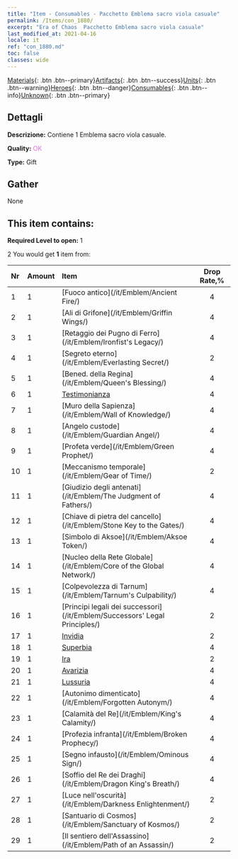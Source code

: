 ```yaml
---
title: "Item - Consumables - Pacchetto Emblema sacro viola casuale"
permalink: /Items/con_1880/
excerpt: "Era of Chaos  Pacchetto Emblema sacro viola casuale"
last_modified_at: 2021-04-16
locale: it
ref: "con_1880.md"
toc: false
classes: wide
---
```

 [Materials](/it/Items/){: .btn .btn--primary}[Artifacts](/it/Items/Artifacts/){: .btn .btn--success}[Units](/it/Items/Units/){: .btn .btn--warning}[Heroes](/it/Items/Heroes/){: .btn .btn--danger}[Consumables](/it/Items/Consumables/){: .btn .btn--info}[Unknown](/it/Items/Unknown/){: .btn .btn--primary}

## Dettagli
 **Descrizione:** Contiene 1 Emblema sacro viola casuale.

 **Quality:** <span style="color: #DA70D6">OK</span>

 **Type:** Gift

## Gather

  None

## This item contains:

 **Required Level to open:** 1

 2 You would get **1** item  from:

  | Nr | Amount |     Item    | Drop Rate,% |
  |:---|:-------|:------------|:---------:|
  | 1 | 1 | [Fuoco antico](/it/Emblem/Ancient Fire/) | 4 | 
  | 2 | 1 | [Ali di Grifone](/it/Emblem/Griffin Wings/) | 4 | 
  | 3 | 1 | [Retaggio dei Pugno di Ferro](/it/Emblem/Ironfist's Legacy/) | 4 | 
  | 4 | 1 | [Segreto eterno](/it/Emblem/Everlasting Secret/) | 2 | 
  | 5 | 1 | [Bened. della Regina](/it/Emblem/Queen's Blessing/) | 4 | 
  | 6 | 1 | [Testimonianza](/it/Emblem/Witness/) | 4 | 
  | 7 | 1 | [Muro della Sapienza](/it/Emblem/Wall of Knowledge/) | 4 | 
  | 8 | 1 | [Angelo custode](/it/Emblem/Guardian Angel/) | 4 | 
  | 9 | 1 | [Profeta verde](/it/Emblem/Green Prophet/) | 4 | 
  | 10 | 1 | [Meccanismo temporale](/it/Emblem/Gear of Time/) | 2 | 
  | 11 | 1 | [Giudizio degli antenati](/it/Emblem/The Judgment of Fathers/) | 4 | 
  | 12 | 1 | [Chiave di pietra del cancello](/it/Emblem/Stone Key to the Gates/) | 4 | 
  | 13 | 1 | [Simbolo di Aksoe](/it/Emblem/Aksoe Token/) | 4 | 
  | 14 | 1 | [Nucleo della Rete Globale](/it/Emblem/Core of the Global Network/) | 4 | 
  | 15 | 1 | [Colpevolezza di Tarnum](/it/Emblem/Tarnum's Culpability/) | 4 | 
  | 16 | 1 | [Principi legali dei successori](/it/Emblem/Successors' Legal Principles/) | 2 | 
  | 17 | 1 | [Invidia](/it/Emblem/Jealousy/) | 2 | 
  | 18 | 1 | [Superbia](/it/Emblem/Arrogance/) | 4 | 
  | 19 | 1 | [Ira](/it/Emblem/Anger/) | 2 | 
  | 20 | 1 | [Avarizia](/it/Emblem/Greed/) | 4 | 
  | 21 | 1 | [Lussuria](/it/Emblem/Lust/) | 4 | 
  | 22 | 1 | [Autonimo dimenticato](/it/Emblem/Forgotten Autonym/) | 4 | 
  | 23 | 1 | [Calamità del Re](/it/Emblem/King's Calamity/) | 4 | 
  | 24 | 1 | [Profezia infranta](/it/Emblem/Broken Prophecy/) | 4 | 
  | 25 | 1 | [Segno infausto](/it/Emblem/Ominous Sign/) | 4 | 
  | 26 | 1 | [Soffio del Re dei Draghi](/it/Emblem/Dragon King's Breath/) | 4 | 
  | 27 | 1 | [Luce nell'oscurità](/it/Emblem/Darkness Enlightenment/) | 2 | 
  | 28 | 1 | [Santuario di Cosmos](/it/Emblem/Sanctuary of Kosmos/) | 2 | 
  | 29 | 1 | [Il sentiero dell'Assassino](/it/Emblem/Path of an Assassin/) | 2 | 
